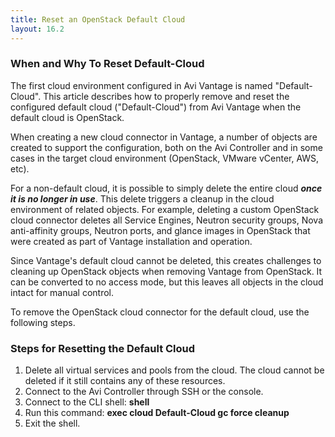 ```yaml
---
title: Reset an OpenStack Default Cloud
layout: 16.2
---
```

### When and Why To Reset Default-Cloud

The first cloud environment configured in Avi Vantage is named "Default-Cloud". This article describes how to properly remove and reset the configured default cloud ("Default-Cloud") from Avi Vantage when the default cloud is OpenStack.

When creating a new cloud connector in Vantage, a number of objects are created to support the configuration, both on the Avi Controller and in some cases in the target cloud environment (OpenStack, VMware vCenter, AWS, etc).

For a non-default cloud, it is possible to simply delete the entire cloud ***once it is no longer in use***. This delete triggers a cleanup in the cloud environment of related objects. For example, deleting a custom OpenStack cloud connector deletes all Service Engines, Neutron security groups, Nova anti-affinity groups, Neutron ports, and glance images in OpenStack that were created as part of Vantage installation and operation.

Since Vantage's default cloud cannot be deleted, this creates challenges to cleaning up OpenStack objects when removing Vantage from OpenStack. It can be converted to no access mode, but this leaves all objects in the cloud intact for manual control.

To remove the OpenStack cloud connector for the default cloud, use the following steps.

### Steps for Resetting the Default Cloud

<ol> 
 <li>Delete all virtual services and pools from the cloud. The cloud cannot be deleted if it still contains any of these resources.</li> 
 <li>Connect to the Avi Controller through SSH or the console.</li> 
 <li>Connect to the CLI shell: <strong>shell</strong></li> 
 <li>Run this command: <strong>exec cloud Default-Cloud gc force cleanup</strong></li> 
 <li>Exit the shell.</li> 
</ol> 